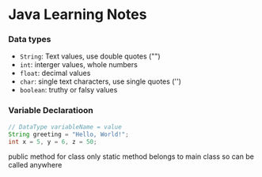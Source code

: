 # Java Learning Notes

### Data types

-  `String`: Text values, use double quotes ("")
-  `int`: interger values, whole numbers
-  `float`: decimal values
-  `char`: single text characters, use single quotes ('')
-  `boolean`: truthy or falsy values

### Variable Declaratioon

```JAVA
// DataType variableName = value
String greeting = "Hello, World!";
int x = 5, y = 6, z = 50;
```

public method for class only
static method belongs to main class so can be called anywhere
